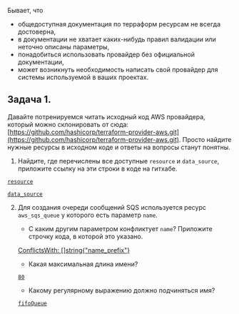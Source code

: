 Бывает, что 
* общедоступная документация по терраформ ресурсам не всегда достоверна,
* в документации не хватает каких-нибудь правил валидации или неточно описаны параметры,
* понадобиться использовать провайдер без официальной документации,
* может возникнуть необходимость написать свой провайдер для системы используемой в ваших проектах.   

## Задача 1. 
Давайте потренируемся читать исходный код AWS провайдера, который можно склонировать от сюда: 
[https://github.com/hashicorp/terraform-provider-aws.git](https://github.com/hashicorp/terraform-provider-aws.git).
Просто найдите нужные ресурсы в исходном коде и ответы на вопросы станут понятны.  


1. Найдите, где перечислены все доступные `resource` и `data_source`, приложите ссылку на эти строки в коде на 
гитхабе. 

[`resource`](https://github.com/hashicorp/terraform-provider-aws/blob/main/internal/provider/provider.go#L871)

[`data_source`](https://github.com/hashicorp/terraform-provider-aws/blob/main/internal/provider/provider.go#L412)

2. Для создания очереди сообщений SQS используется ресурс `aws_sqs_queue` у которого есть параметр `name`. 
    * С каким другим параметром конфликтует `name`? Приложите строчку кода, в которой это указано.
    
    [ConflictsWith: []string{"name_prefix"}](https://github.com/hashicorp/terraform-provider-aws/blob/main/internal/service/sqs/queue.go#L87)
    
    * Какая максимальная длина имени? 
    
    [`80`](https://github.com/hashicorp/terraform-provider-aws/blob/main/internal/service/sqs/queue.go#L427)
    
    * Какому регулярному выражению должно подчиняться имя? 

    [`fifoQueue`](https://github.com/hashicorp/terraform-provider-aws/blob/main/internal/service/sqs/queue.go#L424)

